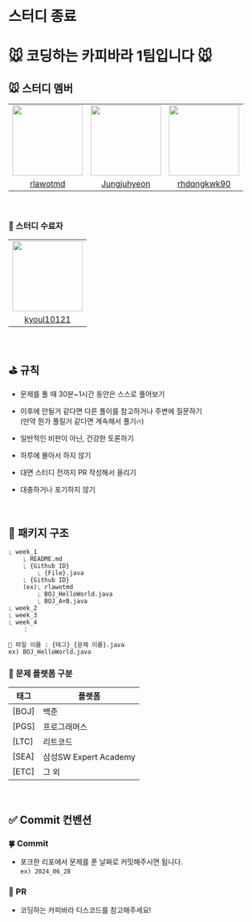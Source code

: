 # 스터디 종료

# 🐭 코딩하는 카피바라 1팀입니다 🐭

## 🐭 스터디 멤버

<table>
  <tr>
    <td align="center"><a href="https://github.com/rlawotmd"><img src="https://avatars.githubusercontent.com/u/117148033?v=4" width="140px;" alt=""/>
    <td align="center"><a href="https://github.com/Jungjuhyeon"><img src="https://avatars.githubusercontent.com/u/131857282?v=4" width="140px;" alt=""/>
    <td align="center"><a href="https://github.com/rhdqngkwk90-ouo9"><img src="https://avatars.githubusercontent.com/u/174223293?v=4" width="140px;" alt=""/>
  </tr>
    <tr>
    <td align="center"><a href="https://github.com/rlawotmd" title="Code">rlawotmd</a></td>
    <td align="center"><a href="https://github.com/Jungjuhyeon" title="Code">Jungjuhyeon</a></td>
    <td align="center"><a href="https://github.com/rhdqngkwk90-ouo9" title="Code">rhdqngkwk90</a></td>
  </tr>
</table>
<br>

### 🌟 스터디 수료자

<table>
  <tr>
    <td align="center"><a href="https://github.com/kyoul10121"><img src="https://avatars.githubusercontent.com/u/98331998?v=4" width="140px;" alt=""/>
  </tr>
    <tr>
    <td align="center"><a href="https://github.com/kyoul10121" title="Code">kyoul10121</a></td>
  </tr>
</table>
<br>

## ⛳ 규칙

- 문제를 풀 때 30분~1시간 동안은 스스로 풀어보기

- 이후에 안될거 같다면 다른 풀이를 참고하거나 주변에 질문하기<br>
(만약 뭔가 풀릴거 같다면 계속해서 풀기🔥)

- 일반적인 비판이 아닌, 건강한 토론하기

- 하루에 몰아서 하지 않기

- 대면 스터디 전까지 PR 작성해서 올리기

- 대충하거나 포기하지 않기

<br>

## 📁 패키지 구조
```
⎿ week_1
	⎿ README.md
	⎿ {Github ID}
		⎿ {File}.java
	⎿ {Github ID}
    (ex)⎿ rlawotmd
		⎿ BOJ_HelloWorld.java
		⎿ BOJ_A+B.java
⎿ week_2
⎿ week_3
⎿ week_4
    ⋮
```
``📄 파일 이름 : {태그}_{문제 이름}.java``
<br>``ex) BOJ_HelloWorld.java``
<br>

### 📕 문제 플랫폼 구분

| 태그 | 플랫폼 |
|-----|----|
|[BOJ] | 백준 |
[PGS] | 프로그래머스 |
[LTC] | 리트코드 |
[SEA]  | 삼성SW Expert Academy |
[ETC] | 그 외 |
<br>

## ✅ Commit 컨벤션

### 🍀 Commit
- 포크한 리포에서 문제를 푼 날짜로 커밋해주시면 됩니다.
<br>``ex) 2024_06_28``


### 🌳 PR
- 코딩하는 카피바라 디스코드를 참고해주세요!

